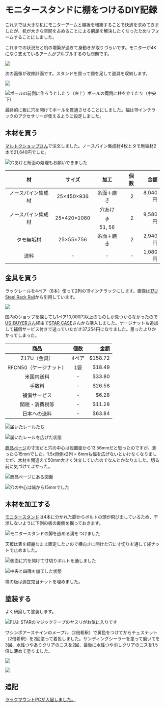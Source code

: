# モニタースタンドに棚をつけるDIY記録

これまでは大きな机にモニターアームと棚板を増築することで快適を求めてきましたが、机が大きな空間を占めることによる窮屈を解決したくなったためリフォームすることにしました。

これまでの状況だと机の増築が過ぎて身動きが取りづらいです。モニターが4Kになり支えているアームがプルプルするのも問題です。

![](./plan-before.png)

次の画像が改修計画です。スタンドを買って棚を足して道具を収納します。

![](./plan-after.png)

![ポールの前側に作ろうとしたり（左上）ポールの両側に柱を立てたり（中央下）](./design.png)

最終的に板に穴を開けてポールを貫通させることにしました。幅は19インチラックのアクセサリーが使えるように設定しました。

## 木材を買う

[マルトクショップさん](https://shop.woodworks-marutoku.com/)で注文しました。ノースパイン集成材4枚とタモ無垢材2本で21,640円でした。

![穴あけと断面の処理もお願いできました](./boards.jpg)

| 材 | サイズ | 加工 | 個数 | 金額 |
|:----:|:----:|:----:|----:|----:|
|ノースパイン集成材|25×450×936|糸面＋磨き|2|8,040円|
|ノースパイン集成材|25×420×1060|穴あけ$$\phi$$51, 56|2|9,580円|
|タモ無垢材|25×55×756|糸面＋磨き|2|2,940円|
|送料|-|-|-|1,080円|

## 金具を買う

ラックレールを4ペア（8本）使って2列の19インチラックにします。画像は[17U Steel Rack Rail](https://www.starcase.com/product_p/z17u.htm)から引用しています。

![](./rail.jpg)

国内のショップを探しても1ペア10,000円以上のものしか見つからなかったので[US-BUYERさん](https://www.us-buyer.com/)経由で[STAR CASE](https://starcase.com/)さんから購入しました。ケージナットも追加して補償サービス付きで送っていただき37,254円になりました。思ったよりかかってしまった。

|商品|個数|金額|
|:----:|:----:|----:|
|Z17U（金具）|4ペア|$158.72|
|RFCN50（ケージナット）|1袋|$18.49|
|米国内送料|-|$33.80|
|手数料|-|$26.58|
|補償サービス|-|$6.28|
|関税・消費税等|-|$11.28|
|日本への送料|-|$63.84|

![届いたレールたち](./frames1.jpg)

![届いたレールを広げた状態](./frames2.jpg)

[商品ページ](https://www.starcase.com/product_p/z17u.htm)の寸法だと穴の中心は設置面から13.56mmだと思ったのですが、測ったら15mmでした。1.5x両側x2列 = 6mmも幅を広げないといけなくなりましたが、木材を間違えて50mm大きく注文していたのでなんとかなりました。切る前に気づけてよかった。

![商品ページにある図面](./rail-spec.jpg)

![穴の中心は端から15mmでした](./rail-measurements.jpg)

## 木材を加工する

[モニタースタンド](https://www.amazon.co.jp/gp/product/B07BDK1QJY/)は4本に分かれた脚からボルトの頭が飛び出しているため、干渉しないように下側の板の裏側を掘っておきます。

![モニタースタンドの脚を嵌める溝をつけました](./hole-center.jpg)

天板は表を綺麗なまま固定したいので横向きに開けた穴に寸切りを通して袋ナットで止めました。

![側面に穴を開けて寸切りボルトを通しました](./hole-side.jpg)

![中央と四隅を加工した状態](./holes.jpg)

横の板は適宜鬼目ナットを埋めました。

## 塗装する

よく研磨して塗装します。

![FUJI STARのマジックテープのヤスリがお気に入りです](./sandpaper.jpg)

ワシンポアーステインのメープル（2倍希釈）で黄色をつけてからチェスナット（2倍希釈）を2回塗って着色しました。サンディングシーラーを塗って磨いてを3回、水性つやありクリアのニスを2回、最後に水性つや消しクリアのニスを1.5倍に薄めて塗りました。

![](./paint.jpg)

![](./overview.jpg)

## 追記

[ラックマウントPCが入居しました。](../../2020/new-computer/index.page.md)
